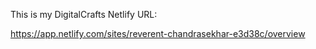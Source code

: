 This is my DigitalCrafts Netlify URL:

https://app.netlify.com/sites/reverent-chandrasekhar-e3d38c/overview
